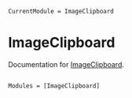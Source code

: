 ```@meta
CurrentModule = ImageClipboard
```

# ImageClipboard

Documentation for [ImageClipboard](https://github.com/hyrodium/ImageClipboard.jl).

```@index
```

```@autodocs
Modules = [ImageClipboard]
```
